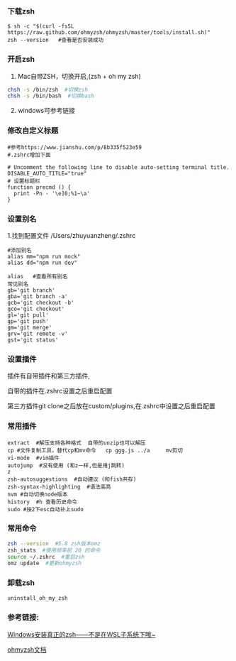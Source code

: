 ### 下载zsh

```shell
$ sh -c "$(curl -fsSL https://raw.github.com/ohmyzsh/ohmyzsh/master/tools/install.sh)"
zsh --version   #查看是否安装成功
```

### 开启zsh

1. Mac自带ZSH，切换开启,(zsh + oh my zsh)

```bash
chsh -s /bin/zsh  #切换zsh
chsh -s /bin/bash  #切换bash
```

2. windows可参考链接



### 修改自定义标题

```shell
#参考https://www.jianshu.com/p/8b335f523e59
#.zshrc增加下面

# Uncomment the following line to disable auto-setting terminal title.
DISABLE_AUTO_TITLE="true"
# 设置标题栏
function precmd () {
  print -Pn - '\e]0;%1~\a'
}
```





### 设置别名

1.找到配置文件 /Users/zhuyuanzheng/.zshrc

```shell
#添加别名
alias mm="npm run mock"
alias dd="npm run dev"

alias   #查看所有别名
常见别名
gb='git branch'
gba='git branch -a'
gcb='git checkout -b'
gco='git checkout'
gl='git pull'
gp='git push'
gm='git merge'
grv='git remote -v'
gst='git status'
```

### 设置插件

插件有自带插件和第三方插件,

自带的插件在.zshrc设置之后重启配置

第三方插件git clone之后放在custom/plugins,在.zshrc中设置之后重启配置



### 常用插件

```shell
extract  #解压支持各种格式  自带的unzip也可以解压
cp #文件复制工具，替代cp和mv命令   cp ggg.js ../a     mv剪切
vi-mode  #vim插件
autojump  #没有使用 (和z一样,但是用j跳转)
z
zsh-autosuggestions  #自动建议 (和fish共存)
zsh-syntax-highlighting  #语法高亮
nvm #自动切换node版本
history  #h 查看历史命令
sudo #按2下esc自动补上sudo
```



### 常用命令

```bash
zsh --version  #5.8 zsh版本omz
zsh_stats  #使用频率前 20 的命令
source ~/.zshrc  #重启zsh
omz update  #更新ohmyzsh
```



### 卸载zsh

```bash
uninstall_oh_my_zsh
```



### 参考链接:

[Windows安装真正的zsh——不是在WSL子系统下哦~](https://blog.csdn.net/Chuancey_CC/article/details/118223562)

[ohmyzsh文档](https://github.com/ohmyzsh/ohmyzsh/wiki)

